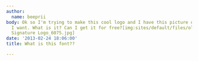 ```yaml
---
author:
  name: beeprii
body: Ok so I'm trying to make this cool logo and I have this picture of the font
  I want. What is it? Can I get it for free?[img:sites/default/files/old-images/Dynabilt
  Signature Logo_6075.jpg]
date: '2013-02-24 18:06:00'
title: What is this font??

---
```

